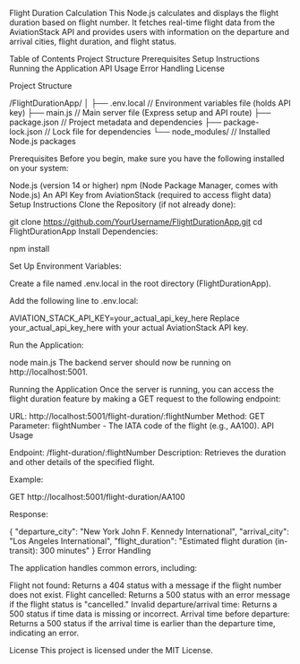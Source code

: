 Flight Duration Calculation
This Node.js calculates and displays the flight duration based on flight number. It fetches real-time flight data from the AviationStack API and provides users with information on the departure and arrival cities, flight duration, and flight status.

Table of Contents
Project Structure
Prerequisites
Setup Instructions
Running the Application
API Usage
Error Handling
License


Project Structure

/FlightDurationApp/
│
├── .env.local                  // Environment variables file (holds API key)
├── main.js                     // Main server file (Express setup and API route)
├── package.json                // Project metadata and dependencies
├── package-lock.json           // Lock file for dependencies
└── node_modules/               // Installed Node.js packages

Prerequisites
Before you begin, make sure you have the following installed on your system:

Node.js (version 14 or higher)
npm (Node Package Manager, comes with Node.js)
An API Key from AviationStack (required to access flight data)
Setup Instructions
Clone the Repository (if not already done):


git clone https://github.com/YourUsername/FlightDurationApp.git
cd FlightDurationApp
Install Dependencies:


npm install

Set Up Environment Variables:

Create a file named .env.local in the root directory (FlightDurationApp).

Add the following line to .env.local:


AVIATION_STACK_API_KEY=your_actual_api_key_here
Replace your_actual_api_key_here with your actual AviationStack API key.

Run the Application:


node main.js
The backend server should now be running on http://localhost:5001.

Running the Application
Once the server is running, you can access the flight duration feature by making a GET request to the following endpoint:

URL: http://localhost:5001/flight-duration/:flightNumber
Method: GET
Parameter: flightNumber - The IATA code of the flight (e.g., AA100).
API Usage

Endpoint: /flight-duration/:flightNumber
Description: Retrieves the duration and other details of the specified flight.

Example:

GET http://localhost:5001/flight-duration/AA100

Response:


{
  "departure_city": "New York John F. Kennedy International",
  "arrival_city": "Los Angeles International",
  "flight_duration": "Estimated flight duration (in-transit): 300 minutes"
}
Error Handling

The application handles common errors, including:

Flight not found: Returns a 404 status with a message if the flight number does not exist.
Flight cancelled: Returns a 500 status with an error message if the flight status is "cancelled."
Invalid departure/arrival time: Returns a 500 status if time data is missing or incorrect.
Arrival time before departure: Returns a 500 status if the arrival time is earlier than the departure time, indicating an error.

License
This project is licensed under the MIT License.
